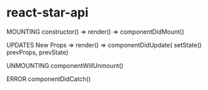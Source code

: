 # react-star-api

MOUNTING
constructor() => render() => componentDidMount()

UPDATES
New Props => render() => componentDidUpdate( setState() prevProps, prevState)

UNMOUNTING
componentWillUnmount()

ERROR
componentDidCatch()